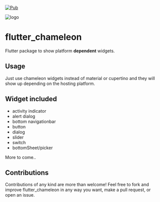 [![Pub](https://img.shields.io/badge/Pub-0.1.4-orange.svg)](https://pub.dartlang.org/packages/flutter_chameleon)

![logo](./logo.png)

# flutter_chameleon

Flutter package to show platform **dependent** widgets.

## Usage

Just use chameleon widgets instead of material or cupertino and they will show up depending on the hosting platform.

## Widget included

* activity indicator
* alert dialog
* bottom navigationbar
* button
* dialog
* slider
* switch
* bottomSheet/picker

More to come..

## Contributions

Contributions of any kind are more than welcome! Feel free to fork and improve flutter_chameleon in any way you want, make a pull request, or open an issue.
